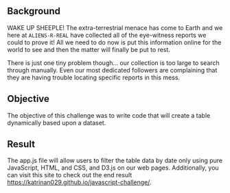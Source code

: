 ## Background

WAKE UP SHEEPLE! The extra-terrestrial menace has come to Earth and we here at `ALIENS-R-REAL` have collected all of the eye-witness reports we could to prove it! All we need to do now is put this information online for the world to see and then the matter will finally be put to rest.

There is just one tiny problem though... our collection is too large to search through manually. Even our most dedicated followers are complaining that they are having trouble locating specific reports in this mess.

## Objective

The objective of this challenge was to write code that will create a table dynamically based upon a dataset. 

## Result

The app.js file will allow users to filter the table data by date only using pure JavaScript, HTML, and CSS, and D3.js on our web pages. Additionally, you can visit this site to check out the end result https://katrinan029.github.io/javascript-challenge/.

